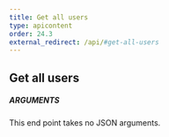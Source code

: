 ```yaml
---
title: Get all users
type: apicontent
order: 24.3
external_redirect: /api/#get-all-users
---
```


## Get all users
##### ARGUMENTS

This end point takes no JSON arguments.

